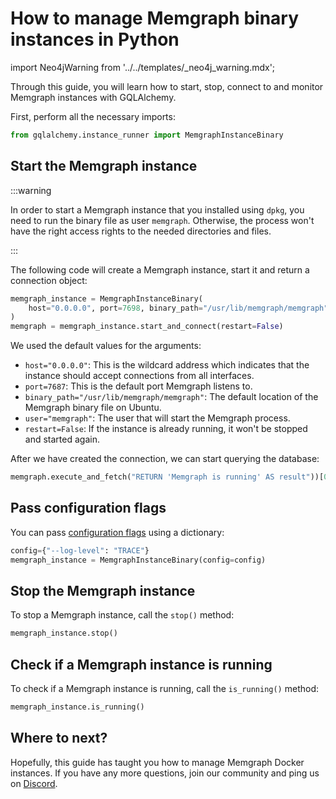 # How to manage Memgraph binary instances in Python

import Neo4jWarning from '../../templates/_neo4j_warning.mdx';

Through this guide, you will learn how to start, stop, connect to and monitor
Memgraph instances with GQLAlchemy.

<Neo4jWarning/>

First, perform all the necessary imports:

```python
from gqlalchemy.instance_runner import MemgraphInstanceBinary
```

## Start the Memgraph instance

:::warning

In order to start a Memgraph instance that you installed using `dpkg`, you need
to run the binary file as user `memgraph`. Otherwise, the process won't have the
right access rights to the needed directories and files.

:::

The following code will create a Memgraph instance, start it and return a
connection object:

```python
memgraph_instance = MemgraphInstanceBinary(
    host="0.0.0.0", port=7698, binary_path="/usr/lib/memgraph/memgraph", user="memgraph"
)
memgraph = memgraph_instance.start_and_connect(restart=False)
```

We used the default values for the arguments:

- `host="0.0.0.0"`: This is the wildcard address which indicates that the
  instance should accept connections from all interfaces.
- `port=7687`: This is the default port Memgraph listens to.
- `binary_path="/usr/lib/memgraph/memgraph"`: The default location of the
  Memgraph binary file on Ubuntu.
- `user="memgraph"`: The user that will start the Memgraph process.
- `restart=False`: If the instance is already running, it won't be stopped and
  started again.

After we have created the connection, we can start querying the database:

```python
memgraph.execute_and_fetch("RETURN 'Memgraph is running' AS result"))[0]["result"]
```

## Pass configuration flags

You can pass [configuration flags](/memgraph/reference-guide/configuration)
using a dictionary:

```python
config={"--log-level": "TRACE"}
memgraph_instance = MemgraphInstanceBinary(config=config)
```

## Stop the Memgraph instance

To stop a Memgraph instance, call the `stop()` method:

```python
memgraph_instance.stop()
```

## Check if a Memgraph instance is running

To check if a Memgraph instance is running, call the `is_running()` method:

```python
memgraph_instance.is_running()
```

## Where to next?

Hopefully, this guide has taught you how to manage Memgraph Docker instances. If
you have any more questions, join our community and ping us on
[Discord](https://discord.gg/memgraph).
